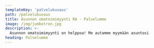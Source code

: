 ```yaml
---
templateKey: 'palvelukuvaus'
path: /palvelukuvaus
title: Asunnon omatoimimyynti RA - Palvelumme
image: /img/jumbotron.jpg
description: >-
  Asunnon omatoimimyynti on helppoa! Me autamme myymään asuntosi
heading: Palvelumme
---
```

